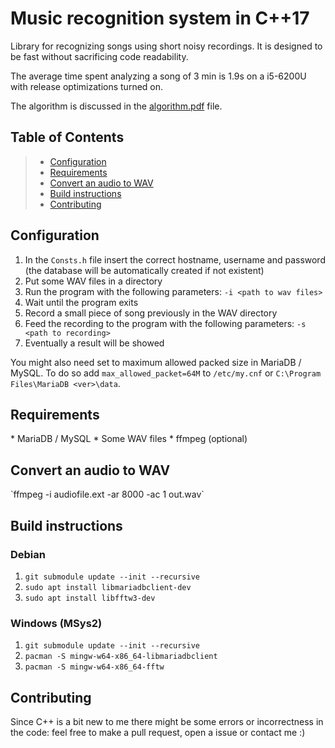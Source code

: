 # Music recognition system in C++17
Library for recognizing songs using short noisy recordings. It is designed to be 
fast without sacrificing code readability.

The average time spent analyzing a song of 3 min is 1.9s on a i5-6200U with
release optimizations turned on.

The algorithm is discussed in the [algorithm.pdf](algorithm.pdf) file.

## Table of Contents
> * [Configuration](#configuration)
> * [Requirements](#requirements)
> * [Convert an audio to WAV](#convertWav)
> * [Build instructions](#build)
> * [Contributing](#contrib)

## Configuration
<a name="configuration"/>

1. In the `Consts.h` file insert the correct hostname, username and password
   (the database will be automatically created if not existent)
1. Put some WAV files in a directory
1. Run the program with the following parameters: `-i <path to wav files>`
1. Wait until the program exits
1. Record a small piece of song previously in the WAV directory
1. Feed the recording to the program with the following parameters: 
   `-s <path to recording>`
1. Eventually a result will be showed

You might also need set to maximum allowed packed size in MariaDB / MySQL.
To do so add `max_allowed_packet=64M` to `/etc/my.cnf` or
`C:\Program Files\MariaDB <ver>\data`.

## Requirements
<a name="requirements"/>
* MariaDB / MySQL
* Some WAV files
* ffmpeg (optional)

## Convert an audio to WAV
<a name="convertWav"/>
`ffmpeg -i audiofile.ext -ar 8000 -ac 1 out.wav`

## Build instructions
<a name="build"/>

### Debian
1. `git submodule update --init --recursive`
1. `sudo apt install libmariadbclient-dev`
1. `sudo apt install libfftw3-dev`

### Windows (MSys2)
1. `git submodule update --init --recursive`
1. `pacman -S mingw-w64-x86_64-libmariadbclient`
1. `pacman -S mingw-w64-x86_64-fftw`

## Contributing
<a name="contrib"/>
Since C++ is a bit new to me there might be some errors or incorrectness
in the code: feel free to make a pull request, open a issue or contact
me :)
